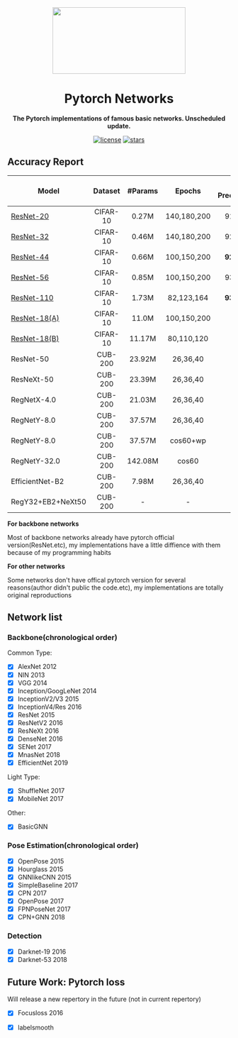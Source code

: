 <div align=center><img width="300" height="150" src="docs/images/cat.jpg"/>
  
# Pytorch Networks

**The Pytorch implementations of famous basic networks. Unscheduled update.**

[![license](https://img.shields.io/badge/License-MIT-blue.svg)](https://github.com/HaiyangLiu1997/Pytorch-Networks/blob/master/LICENSE)
[![stars](https://img.shields.io/github/stars/HaiyangLiu1997/Pytorch-Networks.svg)](https://github.com/HaiyangLiu1997/Pytorch-Networks/stargazers)
</div>

## Accuracy Report
|  Model   |   Dataset   |  #Params  |Epochs| Test Prec(Paper)  | Test Prec(This impl) |
|----------|:-----------:|:---------:|:-----:|:-:|:------:|
|[ResNet-20](https://github.com/HaiyangLiu1997/Pytorch-Networks/tree/master/exps/res_18_v3_la)|  CIFAR-10  | 0.27M | 140,180,200 |91.25%  |  **92.02%**   |
|[ResNet-32](https://github.com/HaiyangLiu1997/Pytorch-Networks/tree/master/exps/res_34_la)|  CIFAR-10  | 0.46M |140,180,200| 92.49%  |  **92.61%**   |
|[ResNet-44](https://github.com/HaiyangLiu1997/Pytorch-Networks/tree/master/exps/res_44_100_150_swaug)|  CIFAR-10  | 0.66M | 100,150,200|**92.83%**  |  92.46%   |
|[ResNet-56](https://github.com/HaiyangLiu1997/Pytorch-Networks/tree/master/exps/res_56_100_150_swaug)|  CIFAR-10  | 0.85M | 100,150,200|93.03%  |  **93.22%**   |
|[ResNet-110](https://github.com/HaiyangLiu1997/Pytorch-Networks/tree/master/exps/res_110_la)|  CIFAR-10  | 1.73M | 82,123,164 |**93.57%**  |  93.40%   |
|[ResNet-18(A)](https://github.com/HaiyangLiu1997/Pytorch-Networks/tree/master/exps/res_18_100_150)|  CIFAR-10  | 11.0M |100,150,200|- | **93.54%**   |
|[ResNet-18(B)](https://github.com/HaiyangLiu1997/Pytorch-Networks/tree/master/exps/res_18_100_150_b)|  CIFAR-10  | 11.17M |80,110,120|- | **94.51%**  |
|ResNet-50|  CUB-200  | 23.92M |26,36,40|- | **81.74%**  |
|ResNeXt-50| CUB-200 | 23.39M |26,36,40|-|**82.70%**  |
|RegNetX-4.0|  CUB-200  | 21.03M |26,36,40|- | **84.31%**  |
|RegNetY-8.0|  CUB-200  | 37.57M |26,36,40|- | **84.40%**  |
|RegNetY-8.0|  CUB-200  | 37.57M |cos60+wp|- | **84.86%**  |
|RegNetY-32.0|  CUB-200  | 142.08M |cos60|- | **85.23%**  |
|EfficientNet-B2|  CUB-200  | 7.98M |26,36,40|- | **82.60%**  |
|RegY32+EB2+NeXt50|  CUB-200  | - |-|- | **87.31%**  |




**For backbone networks**

Most of backbone networks already have pytorch official version(ResNet.etc), my implementations have a little diffience with them because of my programming habits

**For other networks**

Some networks don't have offical pytorch version for several reasons(author didn't public the code.etc), my implementations are totally original reproductions

## Network list
### Backbone(chronological order)
Common Type:
- [x] AlexNet                 2012
- [x] NIN                     2013
- [x] VGG                     2014
- [x] Inception/GoogLeNet     2014
- [x] InceptionV2/V3          2015
- [x] InceptionV4/Res         2016
- [x] ResNet                  2015
- [x] ResNetV2                2016
- [x] ResNeXt                 2016
- [x] DenseNet                2016
- [x] SENet                   2017
- [x] MnasNet                 2018
- [x] EfficientNet            2019

Light Type:
- [x] ShuffleNet              2017
- [x] MobileNet               2017

Other:
- [x] BasicGNN

### Pose Estimation(chronological order)
- [x] OpenPose                2015
- [x] Hourglass               2015
- [x] GNNlikeCNN              2015
- [x] SimpleBaseline          2017
- [x] CPN                     2017
- [x] OpenPose                2017
- [x] FPNPoseNet              2017
- [x] CPN+GNN                 2018

### Detection
- [x] Darknet-19              2016
- [x] Darknet-53              2018 

## Future Work: Pytorch loss
Will release a new repertory in the future (not in current repertory)
- [x] Focusloss               2016 
- [x] labelsmooth


